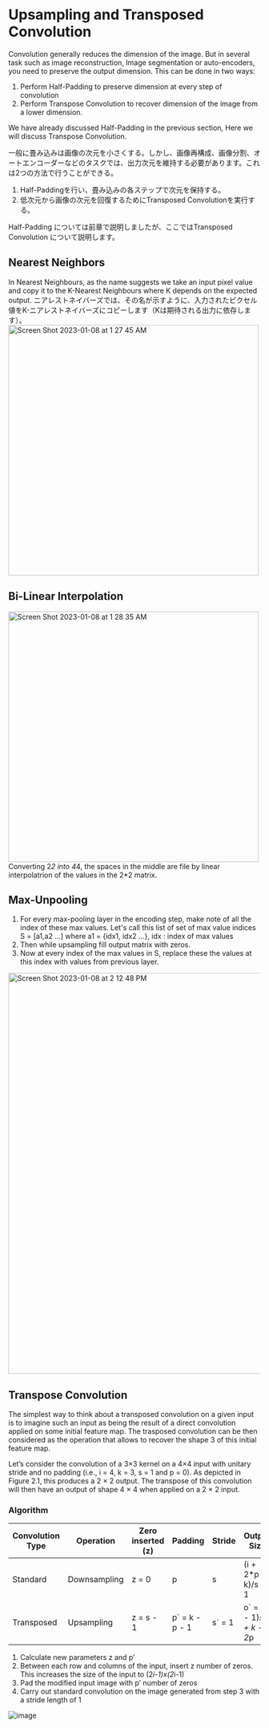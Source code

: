 # Upsampling and Transposed Convolution
Convolution generally reduces the dimension of the image. But in several task such as image reconstruction, Image segmentation or auto-encoders, you need to preserve the output dimension. This can be done in two ways:

1. Perform Half-Padding to preserve dimension at every step of convolution
2. Perform Transpose Convolution to recover dimension of the image from a lower dimension.

We have already discussed Half-Padding in the previous section, Here we will discuss Transpose Convolution.

一般に畳み込みは画像の次元を小さくする。しかし、画像再構成、画像分割、オートエンコーダーなどのタスクでは、出力次元を維持する必要があります。これは2つの方法で行うことができる。

1. Half-Paddingを行い、畳み込みの各ステップで次元を保持する。
2. 低次元から画像の次元を回復するためにTransposed Convolutionを実行する。

Half-Padding については前章で説明しましたが、ここではTransposed Convolution について説明します。

## Nearest Neighbors
In Nearest Neighbours, as the name suggests we take an input pixel value and copy it to the K-Nearest Neighbours where K depends on the expected output.
ニアレストネイバーズでは、その名が示すように、入力されたピクセル値をK-ニアレストネイバーズにコピーします（Kは期待される出力に依存します）。
<img width="500" alt="Screen Shot 2023-01-08 at 1 27 45 AM" src="https://user-images.githubusercontent.com/46320499/211168317-66ed5f0d-6f56-4768-be76-46bbb80894cc.png">

## Bi-Linear Interpolation
<img width="500" alt="Screen Shot 2023-01-08 at 1 28 35 AM" src="https://user-images.githubusercontent.com/46320499/211168438-a334e587-5c20-43be-984e-d427294dc981.png"><br>
Converting 2*2 into 4*4, the spaces in the middle are file by linear interpolatrion of the values in the 2*2 matrix.

## Max-Unpooling
1. For every max-pooling layer in the encoding step, make note of all the index of these max values. Let's call this list of set of max value indices <br>
S = [a1,a2 ...] where a1 = {idx1, idx2 ...}, idx : index of max values
2. Then while upsampling fill output matrix with zeros.
3. Now at every index of the max values in S, replace these the values at this index with values from previous layer.
<img width="800" alt="Screen Shot 2023-01-08 at 2 12 48 PM" src="https://user-images.githubusercontent.com/46320499/211187682-6d5bd945-5101-49d0-a138-df42bf6e609e.png">

## Transpose Convolution
The simplest way to think about a transposed convolution on a given input is
to imagine such an input as being the result of a direct convolution applied on
some initial feature map. The trasposed convolution can be then considered as
the operation that allows to recover the shape 3 of this initial feature map.

Let’s consider the convolution of a 3×3 kernel on a 4×4 input with unitary
stride and no padding (i.e., i = 4, k = 3, s = 1 and p = 0). As depicted in
Figure 2.1, this produces a 2 × 2 output. The transpose of this convolution will
then have an output of shape 4 × 4 when applied on a 2 × 2 input.

### Algorithm
| Convolution Type | Operation | Zero inserted (z) | Padding | Stride | Output Size
| --- | --- | --- | --- | --- | --- | 
| Standard | Downsampling | z = 0 | p | s | (i + 2*p - k)/s + 1 |
| Transposed | Upsampling | z = s - 1 | p` = k - p - 1| s` = 1 | o` = (i - 1)*s + k - 2*p |

1. Calculate new parameters z and p’
2. Between each row and columns of the input, insert z number of zeros. This increases the size of the input to (2*i-1)x(2*i-1)
3. Pad the modified input image with p’ number of zeros
4. Carry out standard convolution on the image generated from step 3 with a stride length of 1

![image](https://user-images.githubusercontent.com/46320499/211265002-9ddbb0f2-0eeb-48f7-be2d-2309e3ab8d53.png)


